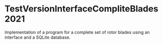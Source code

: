 # TestVersionInterfaceCompliteBlades2021
Implementation of a program for a complete set of rotor blades using an interface and a SQLite database.
